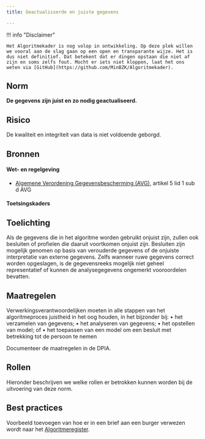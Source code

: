```yaml
---
title: Geactualisserde en juiste gegevens

---
```


!!! info "Disclaimer"

    Het Algoritmekader is nog volop in ontwikkeling. Op deze plek willen we vooral aan de slag gaan op een open en transparante wijze. Het is dus niet definitief. Dat betekent dat er dingen opstaan die niet af zijn en soms zelfs fout. Mocht er iets niet kloppen, laat het ons weten via [GitHub](https://github.com/MinBZK/Algoritmekader).


## Norm
**De gegevens zijn juist en zo nodig geactualiseerd.**

## Risico
De kwaliteit en integriteit van data is niet voldoende geborgd.

## Bronnen

#### Wet- en regelgeving

- [Algemene Verordening Gegevensbescherming (AVG)](https://eur-lex.europa.eu/legal-content/NL/TXT/HTML/?uri=CELEX:32016R0679&qid=1685451198313), artikel 5 lid 1 sub d AVG

#### Toetsingskaders


## Toelichting
Als de gegevens die in het algoritme worden gebruikt onjuist zijn, zullen ook besluiten of profielen die daaruit voortkomen onjuist zijn. Besluiten zijn mogelijk genomen op basis van verouderde gegevens of de onjuiste interpretatie van externe gegevens. Zelfs wanneer ruwe gegevens correct worden opgeslagen, is de gegevensreeks mogelijk niet geheel representatief of kunnen de analysegegevens ongemerkt vooroordelen bevatten.

## Maatregelen
Verwerkingsverantwoordelijken moeten in alle stappen van het algoritmeproces juistheid in het oog houden, in het bijzonder bij:
• het verzamelen van gegevens;
• het analyseren van gegevens;
• het opstellen van model; of
• het toepassen van een model om een besluit met betrekking tot de persoon te nemen

Documenteer de maatregelen in de DPIA. 

## Rollen
Hieronder beschrijven we welke rollen er betrokken kunnen worden bij de uitvoering van deze norm. 



## Best practices
Voorbeeld toevoegen van hoe er in een brief aan een burger verwezen wordt naar het [Algoritmeregister](https://algoritmes.overheid.nl/nl). 



